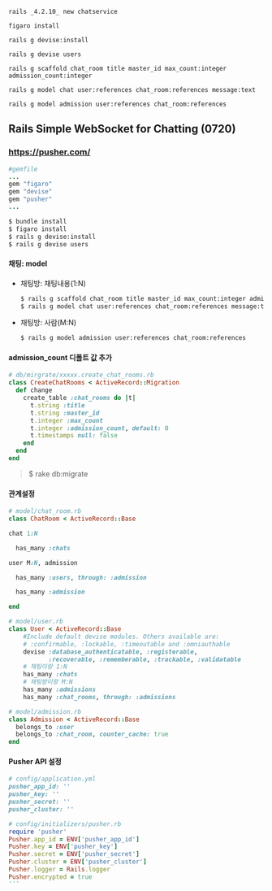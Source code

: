 `rails _4.2.10_ new chatservice`

`figaro install`

`rails g devise:install`

`rails g devise users`

`rails g scaffold chat_room title master_id max_count:integer admission_count:integer`

`rails g model chat user:references chat_room:references message:text`

`rails g model admission user:references chat_room:references`




## Rails Simple WebSocket for Chatting (0720)

### https://pusher.com/



```ruby
#gemfile
...
gem "figaro"
gem "devise"
gem "pusher"
...
```

```bash
$ bundle install
$ figaro install
$ rails g devise:install
$ rails g devise users
```



#### 채팅: model

- 채팅방: 채팅내용(1:N)

  ```bash
  $ rails g scaffold chat_room title master_id max_count:integer admission_count:integer 
  $ rails g model chat user:references chat_room:references message:text
  ```

- 채팅방: 사람(M:N)

  ```bash
  $ rails g model admission user:references chat_room:references
  ```



#### admission_count 디폴트 값 추가

```ruby
# db/mirgrate/xxxxx.create_chat_rooms.rb
class CreateChatRooms < ActiveRecord::Migration
  def change
    create_table :chat_rooms do |t|
      t.string :title
      t.string :master_id
      t.integer :max_count
      t.integer :admission_count, default: 0
      t.timestamps null: false
    end
  end
end
```

> $ rake db:migrate



#### 관계설정

```ruby
# model/chat_room.rb
class ChatRoom < ActiveRecord::Base

chat 1:N

  has_many :chats

user M:N, admission

  has_many :users, through: :admission

  has_many :admission

end

```



```ruby
# model/user.rb
class User < ActiveRecord::Base
    #Include default devise modules. Others available are:
	# :confirmable, :lockable, :timeoutable and :omniauthable
    devise :database_authenticatable, :registerable,
           :recoverable, :rememberable, :trackable, :validatable
    # 채팅이랑 1:N
 	has_many :chats
  	# 채팅방이랑 M:N
  	has_many :admissions
  	has_many :chat_rooms, through: :admissions


```

```ruby
# model/admission.rb
class Admission < ActiveRecord::Base
  belongs_to :user
  belongs_to :chat_room, counter_cache: true
end
```



#### Pusher API 설정

```ruby
# config/application.yml
pusher_app_id: ''
pusher_key: ''
pusher_secret: ''
pusher_cluster: ''
```



```ruby
# config/initializers/pusher.rb
require 'pusher'
Pusher.app_id = ENV['pusher_app_id']
Pusher.key = ENV['pusher_key']
Pusher.secret = ENV['pusher_secret']
Pusher.cluster = ENV['pusher_cluster']
Pusher.logger = Rails.logger
Pusher.encrypted = true
​```
```






